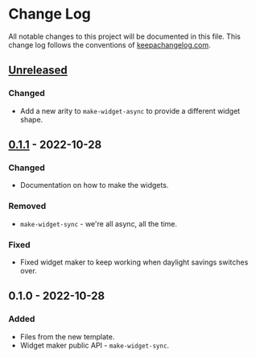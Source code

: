 # Change Log
All notable changes to this project will be documented in this file. This change log follows the conventions of [keepachangelog.com](http://keepachangelog.com/).

## [Unreleased]
### Changed
- Add a new arity to `make-widget-async` to provide a different widget shape.

## [0.1.1] - 2022-10-28
### Changed
- Documentation on how to make the widgets.

### Removed
- `make-widget-sync` - we're all async, all the time.

### Fixed
- Fixed widget maker to keep working when daylight savings switches over.

## 0.1.0 - 2022-10-28
### Added
- Files from the new template.
- Widget maker public API - `make-widget-sync`.

[Unreleased]: https://github.com/your-name/pecan-finder/compare/0.1.1...HEAD
[0.1.1]: https://github.com/your-name/pecan-finder/compare/0.1.0...0.1.1
